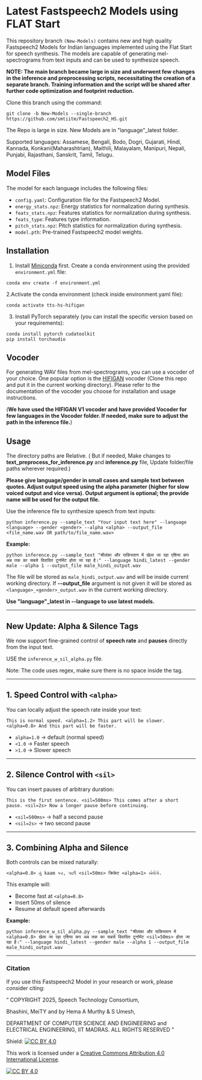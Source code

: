 # Latest Fastspeech2 Models using FLAT Start

This repository branch `(New-Models)` contains new and high quality Fastspeech2 Models for Indian languages implemented using the Flat Start for speech synthesis. The models are capable of generating mel-spectrograms from text inputs and can be used to synthesize speech. 

**NOTE: The main branch became large in size and underwent few changes in the inference and preprocessing scripts, necessitating the creation of a separate branch. Training information and the script will be shared after further code optimization and footprint reduction.**

Clone this branch using the command:

```
git clone -b New-Models --single-branch https://github.com/smtiitm/Fastspeech2_HS.git
```

The Repo is large in size. New Models are in "language"_latest folder.

Supported languages: Assamese, Bengali, Bodo, Dogri, Gujarati, Hindi, Kannada, Konkani(Maharashtrian), Maithili, Malayalam, Manipuri, Nepali, Punjabi, Rajasthani, Sanskrit, Tamil, Telugu.


## Model Files

The model for each language includes the following files:

- `config.yaml`: Configuration file for the Fastspeech2 Model.
- `energy_stats.npz`: Energy statistics for normalization during synthesis.
- `feats_stats.npz`: Features statistics for normalization during synthesis.
- `feats_type`: Features type information.
- `pitch_stats.npz`: Pitch statistics for normalization during synthesis.
- `model.pth`: Pre-trained Fastspeech2 model weights.

## Installation

1. Install [Miniconda](https://docs.conda.io/projects/miniconda/en/latest/) first. Create a conda environment using the provided `environment.yml` file:

```shell
conda env create -f environment.yml
```

2.Activate the conda environment (check inside environment.yaml file):
```shell
conda activate tts-hs-hifigan
```

3.  Install PyTorch separately (you can install the specific version based on your requirements):
```shell
conda install pytorch cudatoolkit
pip install torchaudio
```
## Vocoder
For generating WAV files from mel-spectrograms, you can use a vocoder of your choice. One popular option is the [HIFIGAN](https://github.com/jik876/hifi-gan) vocoder (Clone this repo and put it in the current working directory). Please refer to the documentation of the vocoder you choose for installation and usage instructions. 

(**We have used the HIFIGAN V1 vocoder and have provided Vocoder for few languages in the Vocoder folder. If needed, make sure to adjust the path in the inference file.**)

## Usage

The directory paths are Relative. ( But if needed, Make changes to **text_preprocess_for_inference.py** and **inference.py** file, Update folder/file paths wherever required.)

**Please give language/gender in small cases and sample text between quotes. Adjust output speed using the alpha parameter (higher for slow voiced output and vice versa). Output argument is optional; the provide name will be used for the output file.** 

Use the inference file to synthesize speech from text inputs:
```shell
python inference.py --sample_text "Your input text here" --language <language> --gender <gender> --alpha <alpha> --output_file <file_name.wav OR path/to/file_name.wav>
```

**Example:**

```
python inference.py --sample_text "श्रीलंका और पाकिस्तान में खेला जा रहा एशिया कप अब तक का सबसे विवादित टूर्नामेंट होता जा रहा है।" --language hindi_latest --gender male --alpha 1 --output_file male_hindi_output.wav
```
The file will be stored as `male_hindi_output.wav` and will be inside current working directory. If **--output_file** argument is not given it will be stored as `<language>_<gender>_output.wav` in the current working directory.

**Use "language"_latest in --language to use latest models.**

---

## New Update: Alpha & Silence Tags

We now support fine-grained control of **speech rate** and **pauses** directly from the input text. 

USE the `inference_w_sil_alpha.py` file.

Note: The code uses regex, make sure there is no space inside the tag.

---

## 1. Speed Control with `<alpha>`

You can locally adjust the speech rate inside your text:

```text
This is normal speed. <alpha=1.2> This part will be slower. <alpha=0.8> And this part will be faster.
````

* `alpha=1.0` → default (normal speed)
* `<1.0` → Faster speech
* `>1.0` → Slower speech

---

## 2. Silence Control with `<sil>`

You can insert pauses of arbitrary duration:

```text
This is the first sentence. <sil=500ms> This comes after a short pause. <sil=2s> Now a longer pause before continuing.
```

* `<sil=500ms>` → half a second pause
* `<sil=2s>` → two second pause

---

## 3. Combining Alpha and Silence

Both controls can be mixed naturally:

```text
<alpha=0.8> તું kaam કર, પછી <sil=50ms> क्रिकेट <alpha=1> ખેલેંગે.
```

This example will:

* Become fast at `<alpha=0.8>`
* Insert 50ms of silence
* Resume at default speed afterwards


**Example:**

```
python inference_w_sil_alpha.py --sample_text "श्रीलंका और पाकिस्तान में <alpha=0.8> खेला जा रहा एशिया कप अब तक का सबसे विवादित टूर्नामेंट <sil=50ms> होता जा रहा है।" --language hindi_latest --gender male --alpha 1 --output_file male_hindi_output.wav
```

---



### Citation
If you use this Fastspeech2 Model in your research or work, please consider citing:

“
COPYRIGHT
2025, Speech Technology Consortium,

Bhashini, MeiTY and by Hema A Murthy & S Umesh,


DEPARTMENT OF COMPUTER SCIENCE AND ENGINEERING
and
ELECTRICAL ENGINEERING,
IIT MADRAS. ALL RIGHTS RESERVED "



Shield: [![CC BY 4.0][cc-by-shield]][cc-by]

This work is licensed under a
[Creative Commons Attribution 4.0 International License][cc-by].

[![CC BY 4.0][cc-by-image]][cc-by]

[cc-by]: http://creativecommons.org/licenses/by/4.0/
[cc-by-image]: https://i.creativecommons.org/l/by/4.0/88x31.png
[cc-by-shield]: https://img.shields.io/badge/License-CC%20BY%204.0-lightgrey.svg
